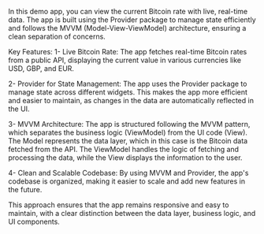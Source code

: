 In this demo app, you can view the current Bitcoin rate with live, real-time data. The app is built using the Provider package to manage state efficiently and follows the MVVM (Model-View-ViewModel) architecture, ensuring a clean separation of concerns.

Key Features:
1- Live Bitcoin Rate: The app fetches real-time Bitcoin rates from a public API, displaying the current value in various currencies like USD, GBP, and EUR.

2- Provider for State Management: The app uses the Provider package to manage state across different widgets. This makes the app more efficient and easier to maintain, as changes in the data are automatically reflected in the UI.

3- MVVM Architecture: The app is structured following the MVVM pattern, which separates the business logic (ViewModel) from the UI code (View). The Model represents the data layer, which in this case is the Bitcoin data fetched from the API. The ViewModel handles the logic of fetching and processing the data, while the View displays the information to the user.

4- Clean and Scalable Codebase: By using MVVM and Provider, the app's codebase is organized, making it easier to scale and add new features in the future.

This approach ensures that the app remains responsive and easy to maintain, with a clear distinction between the data layer, business logic, and UI components.
